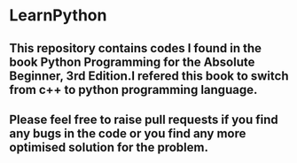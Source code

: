 # LearnPython
## This repository contains codes I found in the book Python Programming for the Absolute Beginner, 3rd Edition.I refered this book to switch from c++ to python programming language.
## Please feel free to raise pull requests if you find any bugs in the code or you find any more optimised solution for the problem.
